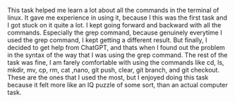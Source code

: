 This task helped me learn a lot about all the commands in the terminal of linux. It gave me experience in using it, because I this was the first task and I got stuck on it quite a lot. I kept going forward and backward with all the commands. Especially the grep command, because genuinely everytime I used the grep command, I kept getting a different result. But finally, I decided to get help from ChatGPT, and thats when I found out the problem in the syntax of the way that I was using the grep command. The rest of the task was fine, I am farely comfortable with using the commands like cd, ls, mkdir, mv, cp, rm, cat ,nano, git push, clear, git branch, and git checkout. These are the ones that I used the most, but I enjoyed doing this task because it felt more like an IQ puzzle of some sort, than an actual computer task.
